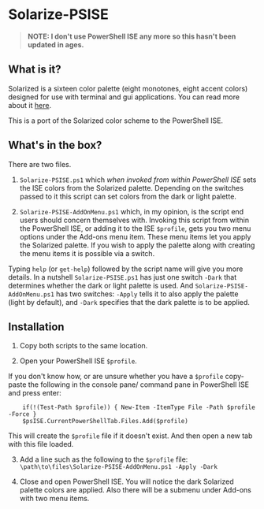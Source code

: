 # Solarize-PSISE

> **NOTE: I don't use PowerShell ISE any more so this hasn't been updated in ages.**

## What is it?
Solarized is a sixteen color palette (eight monotones, eight accent colors) designed for use with terminal and gui applications. You can read more about it [here](http://ethanschoonover.com/solarized). 

This is a port of the Solarized color scheme to the PowerShell ISE. 

## What's in the box?
There are two files. 

1. `Solarize-PSISE.ps1` which _when invoked from within PowerShell ISE_ sets the ISE colors from the Solarized palette. Depending on the switches passed to it this script can set colors from the dark or light palette. 

2. `Solarize-PSISE-AddOnMenu.ps1` which, in my opinion, is the script end users should concern themselves with. Invoking this script from within the PowerShell ISE, or adding it to the ISE `$profile`, gets you two menu options under the Add-ons menu item. These menu items let you apply the Solarized palette. If you wish to apply the palette along with creating the menu items it is possible via a switch.

Typing `help` (or `get-help`) followed by the script name will give you more details. In a nutshell `Solarize-PSISE.ps1` has just one switch `-Dark` that determines whether the dark or light palette is used. And `Solarize-PSISE-AddOnMenu.ps1` has two switches: `-Apply` tells it to also apply the palette (light by default), and `-Dark` specifies that the dark palette is to be applied. 

## Installation
1. Copy both scripts to the same location. 

2. Open your PowerShell ISE `$profile`.
  
  If you don't know how, or are unsure whether you have a `$profile` copy-paste the following in the console pane/ command pane in PowerShell ISE and press enter:
  
        if(!(Test-Path $profile)) { New-Item -ItemType File -Path $profile -Force }
        $psISE.CurrentPowerShellTab.Files.Add($profile)
  
  This will create the `$profile` file if it doesn't exist. And then open a new tab with this file loaded. 
  
3. Add a line such as the following to the `$profile` file: `\path\to\files\Solarize-PSISE-AddOnMenu.ps1 -Apply -Dark`

4. Close and open PowerShell ISE. You will notice the dark Solarized palette colors are applied. Also there will be a submenu under Add-ons with two menu items. 

